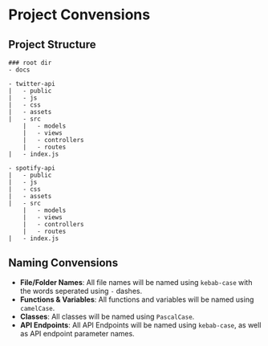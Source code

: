 # Project Convensions

## Project Structure

```
### root dir
- docs

- twitter-api
|   - public
|   - js
|   - css
|   - assets
|   - src
    |   - models
    |   - views
    |   - controllers
    |   - routes
|   - index.js

- spotify-api
|   - public
|   - js
|   - css
|   - assets
|   - src
    |   - models
    |   - views
    |   - controllers
    |   - routes
|   - index.js
```

## Naming Convensions

- **File/Folder Names**: All file names will be named using `kebab-case` with the words seperated using `-` dashes.
- **Functions & Variables**: All functions and variables will be named using `camelCase`.
- **Classes**: All classes will be named using `PascalCase`.
- **API Endpoints**: All API Endpoints will be named using `kebab-case`, as well as API endpoint parameter names.
